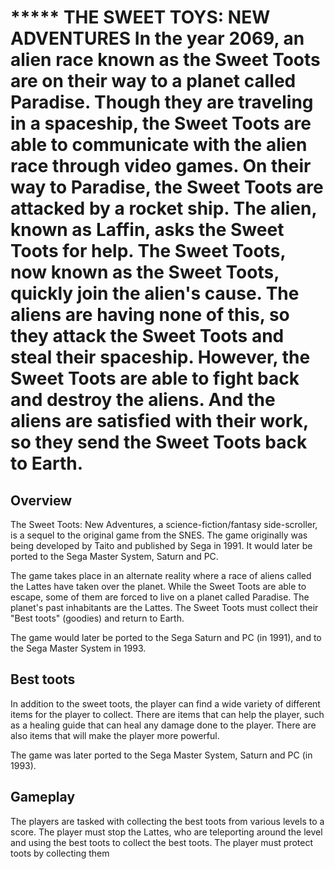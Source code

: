 # *****   THE SWEET TOYS: NEW ADVENTURES In the year 2069, an alien race known as the Sweet Toots are on their way to a planet called Paradise. Though they are traveling in a spaceship, the Sweet Toots are able to communicate with the alien race through video games. On their way to Paradise, the Sweet Toots are attacked by a rocket ship. The alien, known as Laffin, asks the Sweet Toots for help. The Sweet Toots, now known as the Sweet Toots, quickly join the alien's cause. The aliens are having none of this, so they attack the Sweet Toots and steal their spaceship. However, the Sweet Toots are able to fight back and destroy the aliens. And the aliens are satisfied with their work, so they send the Sweet Toots back to Earth.

## Overview

The Sweet Toots: New Adventures, a science-fiction/fantasy side-scroller, is a sequel to the original game from the SNES. The game originally was being developed by Taito and published by Sega in 1991. It would later be ported to the Sega Master System, Saturn and PC.

The game takes place in an alternate reality where a race of aliens called the Lattes have taken over the planet. While the Sweet Toots are able to escape, some of them are forced to live on a planet called Paradise. The planet's past inhabitants are the Lattes. The Sweet Toots must collect their "Best toots" (goodies) and return to Earth.

The game would later be ported to the Sega Saturn and PC (in 1991), and to the Sega Master System in 1993.

## Best toots

In addition to the sweet toots, the player can find a wide variety of different items for the player to collect. There are items that can help the player, such as a healing guide that can heal any damage done to the player. There are also items that will make the player more powerful.

The game was later ported to the Sega Master System, Saturn and PC (in 1993).

## Gameplay

The players are tasked with collecting the best toots from various levels to a score. The player must stop the Lattes, who are teleporting around the level and using the best toots to collect the best toots. The player must protect toots by collecting them